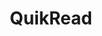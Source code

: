---
hackday: 23-cardiff
links:
  code:
  - https://github.com/Lankmeup/HVQR2020.git
  presentation: http://quikread.pythonanywhere.com
  website: http://quikread.pythonanywhere.com
summary: Build a printable page of QR code links to online resources. An easy way
  to share links straight to a patients smartphone.
team:
- Gareth Mahoney
- Nick Rees
- Dan MH
- '@petewj'
- Cherylynn
thumbnail: quikread.jpg
title: QuikRead
---